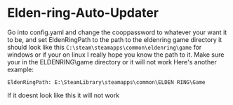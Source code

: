 # Elden-ring-Auto-Updater

Go into config.yaml and change the cooppassword to whatever your want it to be, and set EldenRingPath to the path to the eldenring game directory it should look like this
`C:\steam\steamapps\common\eldenring\game` for windows or if your on linux I really hope you know the path to it.
Make sure your in the ELDENRING\game directory or it will not work
Here's another example:

    EldenRingPath: E:\SteamLibrary\steamapps\common\ELDEN RING\Game

If it doesnt look like this it will not work
